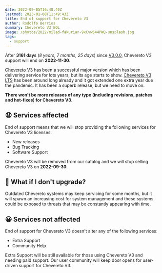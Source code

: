 ```yaml
---
date: 2022-09-05T16:48:40Z
lastmod: 2023-01-08T11:49:43Z
title: End of support for Chevereto V3
author: Rodolfo Berrios
summary: Chevereto V3 EOL
image: /photos/2022/milad-fakurian-9xCvw544PWQ-unsplash.jpg
tags:
  - support
---
```


After **3161 days** (*8 years, 7 months, 25 days*) since [V3.0.0](https://releases.chevereto.com/3.X/3.0/3.0.0.html), Chevereto V3 support will end on **2022-11-30**.

[Chevereto V3](https://releases.chevereto.com/3.X/) has been a successful major version which has been delivering service for lots years, but its age starts to show. [Chevereto V3 LTS](../2019/2019-11-08-chevereto-3-long-term-support.md) has been around long already and it got extended one extra year due the pandemic. It has been a superb release, but we need to move on.

**There won't be more releases of any type (including revisions, patches and hot-fixes) for Chevereto V3.**

## 😧 Services affected

End of support means that we will stop providing the following services for Chevereto V3 licenses:

- New releases
- Bug Tracking
- Software Support

Chevereto V3 will be removed from our catalog and we will stop selling Chevereto V3 on **2022-09-30**.

## 🥸 What if I don't upgrade?

Outdated Chevereto systems may keep servicing for some months, but it will spawn an increasing cost for system management and these systems could be exposed to threats that may be constantly appearing with time.

## 😀 Services not affected

End of support for Chevereto V3 doesn't alter any of the following services:

- Extra Support
- Community Help

Extra Support will be still available for those using Chevereto V3 and needing paid support. Our user community will keep door opens for user-driven support for Chevereto V3.
